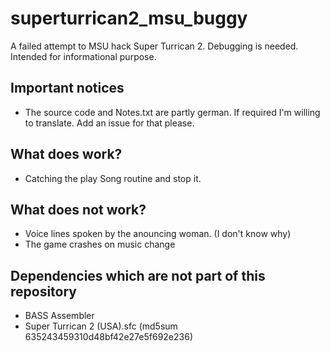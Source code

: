 # superturrican2_msu_buggy
A failed attempt to MSU hack Super Turrican 2. Debugging is needed. Intended for informational purpose.

## Important notices
- The source code and Notes.txt are partly german. If required I'm willing to translate. Add an issue for that please.

## What does work?
- Catching the play Song routine and stop it.

## What does not work?
- Voice lines spoken by the anouncing woman. (I don't know why)
- The game crashes on music change


## Dependencies which are not part of this repository
- BASS Assembler
- Super Turrican 2 (USA).sfc (md5sum 635243459310d48bf42e27e5f692e236)

